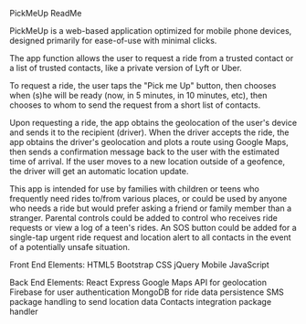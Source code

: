 PickMeUp ReadMe

PickMeUp is a web-based application optimized for mobile phone devices, designed primarily for ease-of-use with minimal clicks.

The app function allows the user to request a ride from a trusted contact or a list of trusted contacts, like a private version of Lyft or Uber. 

To request a ride, the user taps the "Pick me Up" button, then chooses when (s)he will be ready (now, in 5 minutes, in 10 minutes, etc), then chooses to whom to send the request from a short list of contacts.

Upon requesting a ride, the app obtains the geolocation of the user's device and sends it to the recipient (driver).  When the driver accepts the ride, the app obtains the driver's geolocation and plots a route using Google Maps, then sends a confirmation message back to the user with the estimated time of arrival.  If the user moves to a new location outside of a geofence, the driver will get an automatic location update.

This app is intended for use by families with children or teens who frequently need rides to/from various places, or could be used by anyone who needs a ride but would prefer asking a friend or family member than a stranger.  Parental controls could be added to control who receives ride requests or view a log of a teen's rides.  An SOS button could be added for a single-tap urgent ride request and location alert to all contacts in the event of a potentially unsafe situation.

Front End Elements:
HTML5
Bootstrap
CSS
jQuery Mobile
JavaScript

Back End Elements:
React
Express
Google Maps API for geolocation
Firebase for user authentication
MongoDB for ride data persistence
SMS package handling to send location data
Contacts integration package handler
